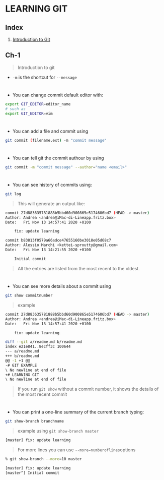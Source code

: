 # LEARNING GIT

## Index

1. [Introduction to Git](#ch-1)

## Ch-1
> Introduction to git

* `-m` is the shortcut for `--message`

#

* You can change commit default editor with:
```bash
export GIT_EDITOR=editor_name
# such as
export GIT_EDITOR=vim
```

#

* You can add a file and commit using
```bash
git commit (filename.ext) -m "commit message"
```

#

* You can tell git the commit authour by using
```bash
git commit -m "commit message" --author="name <email>"
```

#

* You can see history of commits using:
```bash
git log
```
> This will generate an output like:
```bash
commit 27d883635781888b5bbd60d900865e5174606bd7 (HEAD -> master)
Author: Andrea <andrea@iMac-di-Lineapp.fritz.box>
Date:   Fri Nov 13 14:57:41 2020 +0100

    fix: update learning

commit b83813f0579a66adce47655160be3018e05d68c7
Author: Alessio Marchi <kettei-sproutty@gmail.com>
Date:   Fri Nov 13 14:21:55 2020 +0100

    Initial commit
```

> All the entries are listed from the most recent to the oldest.

#

* You can see more details about a commit using
```bash
git show commitnumber
```

> example

```bash
commit 27d883635781888b5bbd60d900865e5174606bd7 (HEAD -> master)
Author: Andrea <andrea@iMac-di-Lineapp.fritz.box>
Date:   Fri Nov 13 14:57:41 2020 +0100

    fix: update learning

diff --git a/readme.md b/readme.md
index e21e841..8ecff3c 100644
--- a/readme.md
+++ b/readme.md
@@ -1 +1 @@
-# GIT EXAMPLE
\ No newline at end of file
+# LEARNING GIT
\ No newline at end of file
```

> If you run `git show` without a commit number, it shows the details of the most recent commit

#

* You can print a one-line summary of the current branch typing:

```bash
git show-branch branchname
```

> example using `git show-branch master`

```bash
[master] fix: update learning
```

> For more lines you can use `--more=numberoflines`options
```bash
% git show-branch --more=10 master

[master] fix: update learning
[master^] Initial commit
```